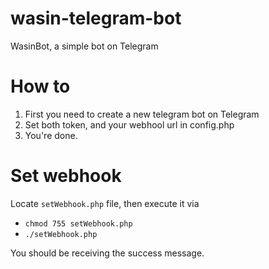 # wasin-telegram-bot
WasinBot, a simple bot on Telegram

# How to
1. First you need to create a new telegram bot on Telegram
2. Set both token, and your webhool url in config.php
3. You're done.

# Set webhook
Locate `setWebhook.php` file, then execute it via

* `chmod 755 setWebhook.php`
* `./setWebhook.php`

You should be receiving the success message.
